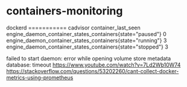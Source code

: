 # containers-monitoring
dockerd =========== cadvisor container_last_seen
engine_daemon_container_states_containers{state="paused"} 0
engine_daemon_container_states_containers{state="running"} 3
engine_daemon_container_states_containers{state="stopped"} 3


failed to start daemon: error while opening volume store metadata database: timeout
https://www.youtube.com/watch?v=7Ld2Wb10W74
https://stackoverflow.com/questions/53202260/cant-collect-docker-metrics-using-prometheus
